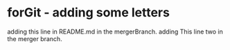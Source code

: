 # forGit - adding some letters
adding this line in README.md in the mergerBranch.
adding This line two in the merger branch.

